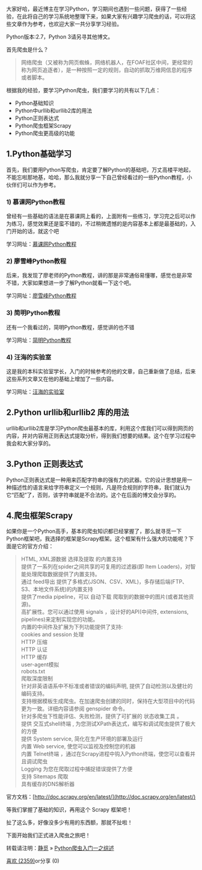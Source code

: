 大家好哈，最近博主在学习Python，学习期间也遇到一些问题，获得了一些经验，在此将自己的学习系统地整理下来，如果大家有兴趣学习爬虫的话，可以将这些文章作为参考，也欢迎大家一共分享学习经验。

Python版本:2.7，Python 3请另寻其他博文。

首先爬虫是什么？

> 网络爬虫（又被称为网页蜘蛛，网络机器人，在FOAF社区中间，更经常的称为网页追逐者），是一种按照一定的规则，自动的抓取万维网信息的程序或者脚本。

根据我的经验，要学习Python爬虫，我们要学习的共有以下几点：

*   Python基础知识
*   Python中urllib和urllib2库的用法
*   Python正则表达式
*   Python爬虫框架Scrapy
*   Python爬虫更高级的功能

1.Python基础学习
------------

首先，我们要用Python写爬虫，肯定要了解Python的基础吧，万丈高楼平地起，不能忘啦那地基，哈哈，那么我就分享一下自己曾经看过的一些Python教程，小伙伴们可以作为参考。

### 1) 慕课网Python教程

曾经有一些基础的语法是在慕课网上看的，上面附有一些练习，学习完之后可以作为练习，感觉效果还是蛮不错的，不过稍微遗憾的是内容基本上都是最基础的，入门开始的话，就这个吧

学习网址：[慕课网Python教程](http://www.imooc.com/view/177)

### 2) 廖雪峰Python教程

后来，我发现了廖老师的Python教程，讲的那是非常通俗易懂哪，感觉也是非常不错，大家如果想进一步了解Python就看一下这个吧。

学习网址：[廖雪峰Python教程](http://www.liaoxuefeng.com/wiki/001374738125095c955c1e6d8bb493182103fac9270762a000)

### 3) 简明Python教程

还有一个我看过的，简明Python教程，感觉讲的也不错

学习网址：[简明Python教程](http://woodpecker.org.cn/abyteofpython_cn/chinese/pr01.html#s01)

### 4) 汪海的实验室

这是我的本科实验室学长，入门的时候参考的他的文章，自己重新做了总结，后来这些系列文章又在他的基础上增加了一些内容。

学习网址：[汪海的实验室](http://blog.csdn.net/wxg694175346/article/category/1418998/1)

2.Python urllib和urllib2 库的用法
----------------------------

urllib和urllib2库是学习Python爬虫最基本的库，利用这个库我们可以得到网页的内容，并对内容用正则表达式提取分析，得到我们想要的结果。这个在学习过程中我会和大家分享的。

3.Python 正则表达式
--------------

Python正则表达式是一种用来匹配字符串的强有力的武器。它的设计思想是用一种描述性的语言来给字符串定义一个规则，凡是符合规则的字符串，我们就认为它“匹配”了，否则，该字符串就是不合法的。这个在后面的博文会分享的。

4.爬虫框架Scrapy
------------

如果你是一个Python高手，基本的爬虫知识都已经掌握了，那么就寻觅一下Python框架吧，我选择的框架是Scrapy框架。这个框架有什么强大的功能呢？下面是它的官方介绍：

> HTML, XML源数据 选择及提取 的内置支持  
> 提供了一系列在spider之间共享的可复用的过滤器(即 Item Loaders)，对智能处理爬取数据提供了内置支持。  
> 通过 feed导出 提供了多格式(JSON、CSV、XML)，多存储后端(FTP、S3、本地文件系统)的内置支持  
> 提供了media pipeline，可以 自动下载 爬取到的数据中的图片(或者其他资源)。  
> 高扩展性。您可以通过使用 signals ，设计好的API(中间件, extensions, pipelines)来定制实现您的功能。  
> 内置的中间件及扩展为下列功能提供了支持:  
> cookies and session 处理  
> HTTP 压缩  
> HTTP 认证  
> HTTP 缓存  
> user-agent模拟  
> robots.txt  
> 爬取深度限制  
> 针对非英语语系中不标准或者错误的编码声明, 提供了自动检测以及健壮的编码支持。  
> 支持根据模板生成爬虫。在加速爬虫创建的同时，保持在大型项目中的代码更为一致。详细内容请参阅 genspider 命令。  
> 针对多爬虫下性能评估、失败检测，提供了可扩展的 状态收集工具 。  
> 提供 交互式shell终端 , 为您测试XPath表达式，编写和调试爬虫提供了极大的方便  
> 提供 System service, 简化在生产环境的部署及运行  
> 内置 Web service, 使您可以监视及控制您的机器  
> 内置 Telnet终端 ，通过在Scrapy进程中钩入Python终端，使您可以查看并且调试爬虫  
> Logging 为您在爬取过程中捕捉错误提供了方便  
> 支持 Sitemaps 爬取  
> 具有缓存的DNS解析器

官方文档：[http://doc.scrapy.org/en/latest/](http://doc.scrapy.org/en/latest/)

等我们掌握了基础的知识，再用这个 Scrapy 框架吧！

扯了这么多，好像没多少有用的东西额，那就不扯啦！

下面开始我们正式进入爬虫之旅吧！

转载请注明：[静觅](https://cuiqingcai.com) » [Python爬虫入门一之综述](https://cuiqingcai.com/927.html)

[喜欢 (2359)](javascript:;)or分享 (0)